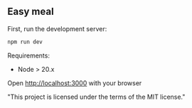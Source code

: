 ## Easy meal

First, run the development server:

```bash
npm run dev
```

Requirements:

- Node > 20.x

Open [http://localhost:3000](http://localhost:3000) with your browser

"This project is licensed under the terms of the MIT license."